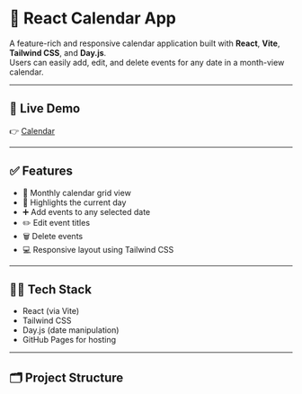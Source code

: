 # 📅 React Calendar App

A feature-rich and responsive calendar application built with **React**, **Vite**, **Tailwind CSS**, and **Day.js**.  
Users can easily add, edit, and delete events for any date in a month-view calendar.

---

## 🚀 Live Demo

👉 [Calendar](https://manishranjankumar.github.io/calendar)

---

## ✅ Features

- 📆 Monthly calendar grid view
- 🔵 Highlights the current day
- ➕ Add events to any selected date
- ✏️ Edit event titles
- 🗑 Delete events
- 💻 Responsive layout using Tailwind CSS

---

## 🧑‍💻 Tech Stack

- React (via Vite)
- Tailwind CSS
- Day.js (date manipulation)
- GitHub Pages for hosting

---

## 🗂 Project Structure

